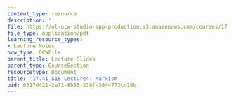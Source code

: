 ```yaml
---
content_type: resource
description: ''
file: https://ol-ocw-studio-app-production.s3.amazonaws.com/courses/17-41-introduction-to-international-relations-spring-2018/6317d4212e718b55238f3844772cd10b_MIT17_41S18_lec4.pdf
file_type: application/pdf
learning_resource_types:
- Lecture Notes
ocw_type: OCWFile
parent_title: Lecture Slides
parent_type: CourseSection
resourcetype: Document
title: '17.41_S18 Lecture4: Marxism'
uid: 6317d421-2e71-8b55-238f-3844772cd10b
---
```

